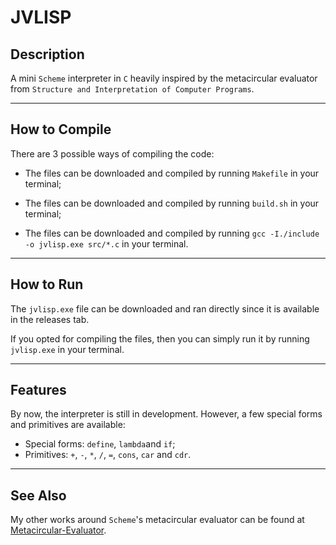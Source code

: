 # JVLISP

## Description

A mini ``Scheme`` interpreter in ``C`` heavily inspired by the metacircular evaluator from ``Structure and Interpretation of Computer Programs``.

----

## How to Compile

There are 3 possible ways of compiling the code:

- The files can be downloaded and compiled by running ``Makefile`` in your terminal;

- The files can be downloaded and compiled by running ``build.sh`` in your terminal;

- The files can be downloaded and compiled by running ``gcc -I./include -o jvlisp.exe src/*.c`` in your terminal.

-----

## How to Run

The ``jvlisp.exe`` file can be downloaded and ran directly since it is available in the releases tab.

If you opted for compiling the files, then you can simply run it by running ``jvlisp.exe`` in your terminal.

-----

## Features

By now, the interpreter is still in development. However, a few special forms and primitives are available:

- Special forms: ``define``, ``lambda``and ``if``;
- Primitives: ``+``, ``-``, ``*``, ``/``, ``=``, ``cons``, ``car`` and ``cdr``.

-----

## See Also

My other works around ``Scheme``'s metacircular evaluator can be found at [Metacircular-Evaluator](https://github.com/joaovictorlopezpereira/Metacircular-Evaluator).
